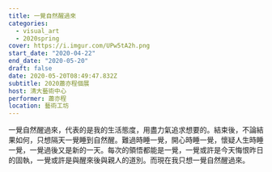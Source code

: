 ```yaml
---
title: 一覺自然醒過來
categories:
  - visual_art
  - 2020spring
cover: https://i.imgur.com/UPw5tA2h.png
start_date: "2020-04-22"
end_date: "2020-05-20"
draft: false
date: 2020-05-20T08:49:47.832Z
subtitle: 2020蕭亦程個展
host: 清大藝術中心
performer: 蕭亦程
location: 藝術工坊
---
```


一覺自然醒過來，代表的是我的生活態度，用盡力氣追求想要的。結束後，不論結果如何，只想隔天一覺睡到自然醒。難過時睡一覺，開心時睡一覺，懷疑人生時睡一覺，一覺過後又是新的一天。每次的領悟都能是一覺，一覺或許是今天悔恨昨日的固執，一覺或許是與醒來後與親人的道別。而現在我只想一覺自然醒過來。 